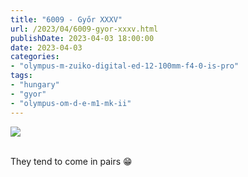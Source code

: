 ```yaml
---
title: "6009 - Győr XXXV"
url: /2023/04/6009-gyor-xxxv.html
publishDate: 2023-04-03 18:00:00
date: 2023-04-03
categories:
- "olympus-m-zuiko-digital-ed-12-100mm-f4-0-is-pro"
tags:
- "hungary"
- "gyor"
- "olympus-om-d-e-m1-mk-ii"
---
```

<div class="container">
<div class="center"><a target="_blank" href="https://d25zfm9zpd7gm5.cloudfront.net/1200x1200/2019/20191020_125314_lr.jpg"><img class="webfeedsFeaturedVisual" src="https://d25zfm9zpd7gm5.cloudfront.net/0600x0600/2019/20191020_125314_lr.jpg" /></a></div>
</div>
<br />

They tend to come in pairs :grin:
